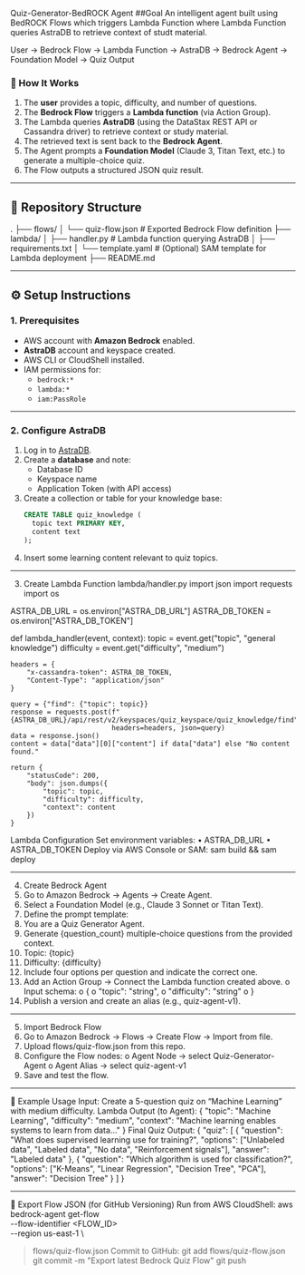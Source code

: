 Quiz-Generator-BedROCK  Agent
##Goal
An intelligent agent built  using BedROCK Flows which triggers Lambda Function where Lambda Function queries AstraDB to retrieve context of studt material.


User → Bedrock Flow → Lambda Function → AstraDB → Bedrock Agent → Foundation Model → Quiz Output

### 🔹 How It Works
1. The **user** provides a topic, difficulty, and number of questions.
2. The **Bedrock Flow** triggers a **Lambda function** (via Action Group).
3. The Lambda queries **AstraDB** (using the DataStax REST API or Cassandra driver) to retrieve context or study material.
4. The retrieved text is sent back to the **Bedrock Agent**.
5. The Agent prompts a **Foundation Model** (Claude 3, Titan Text, etc.) to generate a multiple-choice quiz.
6. The Flow outputs a structured JSON quiz result.

---

## 📂 Repository Structure
.
├── flows/
│ └── quiz-flow.json # Exported Bedrock Flow definition
├── lambda/
│ ├── handler.py # Lambda function querying AstraDB
│ ├── requirements.txt
│ └── template.yaml # (Optional) SAM template for Lambda deployment
├── README.md

---

## ⚙️ Setup Instructions

### 1. Prerequisites
- AWS account with **Amazon Bedrock** enabled.
- **AstraDB** account and keyspace created.
- AWS CLI or CloudShell installed.
- IAM permissions for:
  - `bedrock:*`
  - `lambda:*`
  - `iam:PassRole`

---

### 2. Configure AstraDB
1. Log in to [AstraDB](https://astra.datastax.com/).
2. Create a **database** and note:
   - Database ID
   - Keyspace name
   - Application Token (with API access)
3. Create a collection or table for your knowledge base:
   ```sql
   CREATE TABLE quiz_knowledge (
     topic text PRIMARY KEY,
     content text
   );
4.	Insert some learning content relevant to quiz topics.
________________________________________
3. Create Lambda Function
lambda/handler.py
import json
import requests
import os

ASTRA_DB_URL = os.environ["ASTRA_DB_URL"]
ASTRA_DB_TOKEN = os.environ["ASTRA_DB_TOKEN"]

def lambda_handler(event, context):
    topic = event.get("topic", "general knowledge")
    difficulty = event.get("difficulty", "medium")

    headers = {
        "x-cassandra-token": ASTRA_DB_TOKEN,
        "Content-Type": "application/json"
    }

    query = {"find": {"topic": topic}}
    response = requests.post(f"{ASTRA_DB_URL}/api/rest/v2/keyspaces/quiz_keyspace/quiz_knowledge/find", 
                             headers=headers, json=query)
    data = response.json()
    content = data["data"][0]["content"] if data["data"] else "No content found."

    return {
        "statusCode": 200,
        "body": json.dumps({
            "topic": topic,
            "difficulty": difficulty,
            "context": content
        })
    }
Lambda Configuration
Set environment variables:
•	ASTRA_DB_URL
•	ASTRA_DB_TOKEN
Deploy via AWS Console or SAM:
sam build && sam deploy
________________________________________
4. Create Bedrock Agent
1.	Go to Amazon Bedrock → Agents → Create Agent.
2.	Select a Foundation Model (e.g., Claude 3 Sonnet or Titan Text).
3.	Define the prompt template:
4.	You are a Quiz Generator Agent.
5.	Generate {question_count} multiple-choice questions from the provided context.
6.	Topic: {topic}
7.	Difficulty: {difficulty}
8.	Include four options per question and indicate the correct one.
9.	Add an Action Group → Connect the Lambda function created above.
o	Input schema:
o	{
o	  "topic": "string",
o	  "difficulty": "string"
o	}
10.	Publish a version and create an alias (e.g., quiz-agent-v1).
________________________________________
5. Import Bedrock Flow
1.	Go to Amazon Bedrock → Flows → Create Flow → Import from file.
2.	Upload flows/quiz-flow.json from this repo.
3.	Configure the Flow nodes:
o	Agent Node → select Quiz-Generator-Agent
o	Agent Alias → select quiz-agent-v1
4.	Save and test the flow.
________________________________________
🧾 Example Usage
Input:
Create a 5-question quiz on “Machine Learning” with medium difficulty.
Lambda Output (to Agent):
{
  "topic": "Machine Learning",
  "difficulty": "medium",
  "context": "Machine learning enables systems to learn from data..."
}
Final Quiz Output:
{
  "quiz": [
    {
      "question": "What does supervised learning use for training?",
      "options": ["Unlabeled data", "Labeled data", "No data", "Reinforcement signals"],
      "answer": "Labeled data"
    },
    {
      "question": "Which algorithm is used for classification?",
      "options": ["K-Means", "Linear Regression", "Decision Tree", "PCA"],
      "answer": "Decision Tree"
    }
  ]
}
________________________________________
🔧 Export Flow JSON (for GitHub Versioning)
Run from AWS CloudShell:
aws bedrock-agent get-flow \
  --flow-identifier <FLOW_ID> \
  --region us-east-1 \
  > flows/quiz-flow.json
Commit to GitHub:
git add flows/quiz-flow.json
git commit -m "Export latest Bedrock Quiz Flow"
git push

